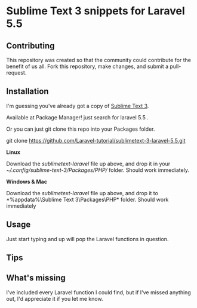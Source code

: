 Sublime Text 3 snippets for Laravel 5.5
==========================================





Contributing
------------

This repository was created so that the community could contribute for the benefit of us all. Fork this repository, make changes, and submit a pull-request.



Installation
------------

I'm guessing you've already got a copy of [Sublime Text 3].


Available at Package Manager! just search for laravel 5.5 .

Or you can just git clone this repo into your Packages folder.

git clone https://github.com/Laravel-tutorial/sublimetext-3-laravel-5.5.git



**Linux**

Download the *sublimetext-laravel* file up above, and drop it in your *~/.config/sublime-text-3/Packages/PHP/* folder. Should work immediately.

**Windows & Mac**

Download the *sublimetext-laravel* file up above, and drop it to *%appdata%\Sublime Text 3\Packages\PHP\* folder. Should work immediately

Usage
-----

Just start typing and up will pop the Laravel functions in question.


Tips
----




What's missing
--------------

I've included every Laravel function I could find, but if I've missed anything out, I'd appreciate it if you let me know.

[CodeIgniter User Guide]: https://laravel.com/docs/master/
[Sublime Text 3]: http://www.sublimetext.com/3